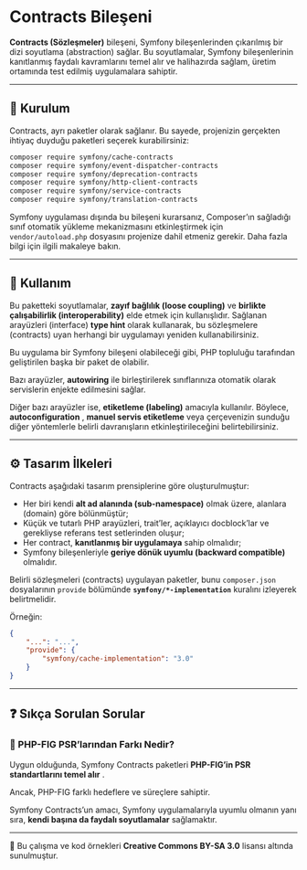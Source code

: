 # Contracts Bileşeni

**Contracts (Sözleşmeler)** bileşeni, Symfony bileşenlerinden çıkarılmış bir dizi soyutlama (abstraction) sağlar. Bu soyutlamalar, Symfony bileşenlerinin kanıtlanmış faydalı kavramlarını temel alır ve halihazırda sağlam, üretim ortamında test edilmiş uygulamalara sahiptir.

---

## 🚀 Kurulum

Contracts, ayrı paketler olarak sağlanır. Bu sayede, projenizin gerçekten ihtiyaç duyduğu paketleri seçerek kurabilirsiniz:

```bash
composer require symfony/cache-contracts
composer require symfony/event-dispatcher-contracts
composer require symfony/deprecation-contracts
composer require symfony/http-client-contracts
composer require symfony/service-contracts
composer require symfony/translation-contracts
```

Symfony uygulaması dışında bu bileşeni kurarsanız, Composer’ın sağladığı sınıf otomatik yükleme mekanizmasını etkinleştirmek için `vendor/autoload.php` dosyasını projenize dahil etmeniz gerekir. Daha fazla bilgi için ilgili makaleye bakın.

---

## 🧩 Kullanım

Bu paketteki soyutlamalar, **zayıf bağlılık (loose coupling)** ve **birlikte çalışabilirlik (interoperability)** elde etmek için kullanışlıdır. Sağlanan arayüzleri (interface) **type hint** olarak kullanarak, bu sözleşmelere (contracts) uyan herhangi bir uygulamayı yeniden kullanabilirsiniz.

Bu uygulama bir Symfony bileşeni olabileceği gibi, PHP topluluğu tarafından geliştirilen başka bir paket de olabilir.

Bazı arayüzler, **autowiring** ile birleştirilerek sınıflarınıza otomatik olarak servislerin enjekte edilmesini sağlar.

Diğer bazı arayüzler ise, **etiketleme (labeling)** amacıyla kullanılır. Böylece,  **autoconfiguration** , **manuel servis etiketleme** veya çerçevenizin sunduğu diğer yöntemlerle belirli davranışların etkinleştirileceğini belirtebilirsiniz.

---

## ⚙️ Tasarım İlkeleri

Contracts aşağıdaki tasarım prensiplerine göre oluşturulmuştur:

* Her biri kendi **alt ad alanında (sub-namespace)** olmak üzere, alanlara (domain) göre bölünmüştür;
* Küçük ve tutarlı PHP arayüzleri, trait’ler, açıklayıcı docblock’lar ve gerekliyse referans test setlerinden oluşur;
* Her contract, **kanıtlanmış bir uygulamaya** sahip olmalıdır;
* Symfony bileşenleriyle **geriye dönük uyumlu (backward compatible)** olmalıdır.

Belirli sözleşmeleri (contracts) uygulayan paketler, bunu `composer.json` dosyalarının `provide` bölümünde **`symfony/*-implementation`** kuralını izleyerek belirtmelidir.

Örneğin:

```json
{
    "...": "...",
    "provide": {
        "symfony/cache-implementation": "3.0"
    }
}
```

---

## ❓ Sıkça Sorulan Sorular

### 🔹 PHP-FIG PSR’larından Farkı Nedir?

Uygun olduğunda, Symfony Contracts paketleri  **PHP-FIG’in PSR standartlarını temel alır** .

Ancak, PHP-FIG farklı hedeflere ve süreçlere sahiptir.

Symfony Contracts’un amacı, Symfony uygulamalarıyla uyumlu olmanın yanı sıra, **kendi başına da faydalı soyutlamalar** sağlamaktır.

---

📄 Bu çalışma ve kod örnekleri **Creative Commons BY-SA 3.0** lisansı altında sunulmuştur.
